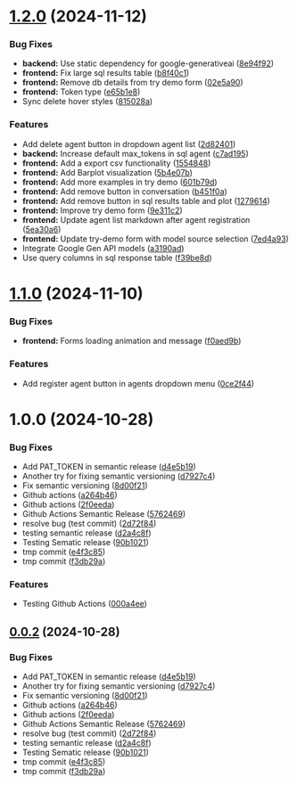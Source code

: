 # [1.2.0](https://github.com/ggeop/DataDialogueLLM/compare/v1.1.0...v1.2.0) (2024-11-12)


### Bug Fixes

* **backend:** Use static dependency for  google-generativeai ([8e94f92](https://github.com/ggeop/DataDialogueLLM/commit/8e94f92d97b17cd1c780ae4493ebc50986877992))
* **frontend:** Fix large sql results table ([b8f40c1](https://github.com/ggeop/DataDialogueLLM/commit/b8f40c1d13db67464de2935b4556639c0b882bd9))
* **frontend:** Remove db details from try demo form ([02e5a90](https://github.com/ggeop/DataDialogueLLM/commit/02e5a90d8468fca1347bc347276f8b98017f3b73))
* **frontend:** Token type ([e65b1e8](https://github.com/ggeop/DataDialogueLLM/commit/e65b1e85804a821899281fd4c101a05d48ab8584))
* Sync delete hover styles ([815028a](https://github.com/ggeop/DataDialogueLLM/commit/815028a316d2e732353ea4153a5cfd31fe8e4d12))


### Features

* Add delete agent button in dropdown agent list ([2d82401](https://github.com/ggeop/DataDialogueLLM/commit/2d824014d3eceb483c8086148191045f66533d0f))
* **backend:** Increase default max_tokens in sql agent ([c7ad195](https://github.com/ggeop/DataDialogueLLM/commit/c7ad195794dddc2d52cdefbafdc13ba19969f7fa))
* **frontend:** Add a export csv functionality ([1554848](https://github.com/ggeop/DataDialogueLLM/commit/1554848b3732998a99326c1d347afc55bc9edfd6))
* **frontend:** Add Barplot visualization ([5b4e07b](https://github.com/ggeop/DataDialogueLLM/commit/5b4e07b42f1f31a61e08bcd7ee239d26f2015927))
* **frontend:** Add more examples in try demo ([601b79d](https://github.com/ggeop/DataDialogueLLM/commit/601b79d477aaf1ead73258869c4a06a6cb2e9572))
* **frontend:** Add remove button in conversation ([b451f0a](https://github.com/ggeop/DataDialogueLLM/commit/b451f0a76949e8352b6bee1b062f033afd86341a))
* **frontend:** Add remove button in sql results table and plot ([1279614](https://github.com/ggeop/DataDialogueLLM/commit/1279614d78b4c698553ecf7f339b1992c949a978))
* **frontend:** Improve try demo form ([9e311c2](https://github.com/ggeop/DataDialogueLLM/commit/9e311c24fb4fae5b4810dd32e1688836e651125c))
* **frontend:** Update agent list markdown after agent registration ([5ea30a6](https://github.com/ggeop/DataDialogueLLM/commit/5ea30a657663e1516842bb0c5eae895fa6823b1e))
* **frontend:** Update try-demo form with model source selection ([7ed4a93](https://github.com/ggeop/DataDialogueLLM/commit/7ed4a93fc287e87a75ab1b04d9b8efa86a51e647))
* Integrate Google Gen API models ([a3190ad](https://github.com/ggeop/DataDialogueLLM/commit/a3190ad8cbc2e03eb48256685d9cf5b11b72514e))
* Use query columns in sql response table ([f39be8d](https://github.com/ggeop/DataDialogueLLM/commit/f39be8da01bf8330a9a0e6c048f4735ac0015a97))

# [1.1.0](https://github.com/ggeop/DataDialogueLLM/compare/v1.0.0...v1.1.0) (2024-11-10)


### Bug Fixes

* **frontend:** Forms loading animation and message ([f0aed9b](https://github.com/ggeop/DataDialogueLLM/commit/f0aed9b334eb41b14d843b55efd895ddf94d525b))


### Features

* Add register agent button in agents dropdown menu ([0ce2f44](https://github.com/ggeop/DataDialogueLLM/commit/0ce2f443f7a00fb84568fdc104bdc0747a77cc49))

# 1.0.0 (2024-10-28)


### Bug Fixes

* Add PAT_TOKEN in semantic release ([d4e5b19](https://github.com/ggeop/DataDialogueLLM/commit/d4e5b19aa3a3f740d3298b74094a758798826f5b))
* Another try for fixing semantic versioning ([d7927c4](https://github.com/ggeop/DataDialogueLLM/commit/d7927c4f709a3752e49ac7e9fe739c632b928c66))
* Fix semantic versioning ([8d00f21](https://github.com/ggeop/DataDialogueLLM/commit/8d00f21e5973acbdd06e2d5e203b0585a31db37b))
* Github actions ([a264b46](https://github.com/ggeop/DataDialogueLLM/commit/a264b4611bff79803123297ce3d1bba9de6ee26b))
* Github actions ([2f0eeda](https://github.com/ggeop/DataDialogueLLM/commit/2f0eeda1a51f4d3a0fdc722360d8a571a68ac326))
* Github Actions Semantic Release ([5762469](https://github.com/ggeop/DataDialogueLLM/commit/57624693d55231e5a54cd3ddcdbaff806c1b48b6))
* resolve bug (test commit) ([2d72f84](https://github.com/ggeop/DataDialogueLLM/commit/2d72f848052ed640a25924c3e873045f3d21e882))
* testing semantic release ([d2a4c8f](https://github.com/ggeop/DataDialogueLLM/commit/d2a4c8fca74fd16a0773fcb186ac010a3e181008))
* Testing Sematic release ([90b1021](https://github.com/ggeop/DataDialogueLLM/commit/90b1021640b3c440130f02a67fbeb99b5b3ef800))
* tmp commit ([e4f3c85](https://github.com/ggeop/DataDialogueLLM/commit/e4f3c85e1d94471013e49daea32c505ed406a0ef))
* tmp commit ([f3db29a](https://github.com/ggeop/DataDialogueLLM/commit/f3db29ad177a6830f7d448c063b00ad00c1479f9))


### Features

* Testing Github Actions ([000a4ee](https://github.com/ggeop/DataDialogueLLM/commit/000a4ee63cb1d9c57723577f5be76df35abf3eb9))

## [0.0.2](https://github.com/ggeop/DataDialogueLLM/compare/v0.0.1...v0.0.2) (2024-10-28)


### Bug Fixes

* Add PAT_TOKEN in semantic release ([d4e5b19](https://github.com/ggeop/DataDialogueLLM/commit/d4e5b19aa3a3f740d3298b74094a758798826f5b))
* Another try for fixing semantic versioning ([d7927c4](https://github.com/ggeop/DataDialogueLLM/commit/d7927c4f709a3752e49ac7e9fe739c632b928c66))
* Fix semantic versioning ([8d00f21](https://github.com/ggeop/DataDialogueLLM/commit/8d00f21e5973acbdd06e2d5e203b0585a31db37b))
* Github actions ([a264b46](https://github.com/ggeop/DataDialogueLLM/commit/a264b4611bff79803123297ce3d1bba9de6ee26b))
* Github actions ([2f0eeda](https://github.com/ggeop/DataDialogueLLM/commit/2f0eeda1a51f4d3a0fdc722360d8a571a68ac326))
* Github Actions Semantic Release ([5762469](https://github.com/ggeop/DataDialogueLLM/commit/57624693d55231e5a54cd3ddcdbaff806c1b48b6))
* resolve bug (test commit) ([2d72f84](https://github.com/ggeop/DataDialogueLLM/commit/2d72f848052ed640a25924c3e873045f3d21e882))
* testing semantic release ([d2a4c8f](https://github.com/ggeop/DataDialogueLLM/commit/d2a4c8fca74fd16a0773fcb186ac010a3e181008))
* Testing Sematic release ([90b1021](https://github.com/ggeop/DataDialogueLLM/commit/90b1021640b3c440130f02a67fbeb99b5b3ef800))
* tmp commit ([e4f3c85](https://github.com/ggeop/DataDialogueLLM/commit/e4f3c85e1d94471013e49daea32c505ed406a0ef))
* tmp commit ([f3db29a](https://github.com/ggeop/DataDialogueLLM/commit/f3db29ad177a6830f7d448c063b00ad00c1479f9))
